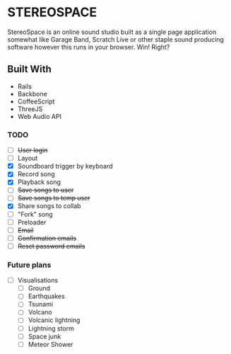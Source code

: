 # STEREOSPACE

StereoSpace is an online sound studio built as a single page application somewhat like Garage Band, Scratch Live or other staple sound producing software however this runs in your browser. Win! Right?


## Built With

+ Rails
+ Backbone
+ CoffeeScript
+ ThreeJS
+ Web Audio API

### TODO
+ [ ] ~~User login~~
+ [ ] Layout
+ [x] Soundboard trigger by keyboard
+ [x] Record song
+ [x] Playback song
+ [ ] ~~Save songs to user~~
+ [ ] ~~Save songs to temp user~~
+ [x] Share songs to collab
+ [ ] "Fork" song
+ [ ] Preloader
+ [ ] ~~Email~~
+ [ ] ~~Confirmation emails~~
+ [ ] ~~Reset password emails~~

### Future plans
+ [ ] Visualisations
  + [ ] Ground
  + [ ] Earthquakes
  + [ ] Tsunami
  + [ ] Volcano
  + [ ] Volcanic lightning
  + [ ] Lightning storm
  + [ ] Space junk
  + [ ] Meteor Shower